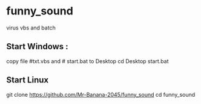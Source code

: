 # funny_sound
virus vbs and batch

## Start Windows :
copy file #txt.vbs and # start.bat to Desktop
cd Desktop
start.bat

## Start Linux
git clone https://github.com/Mr-Banana-2045/funny_sound
cd funny_sound
